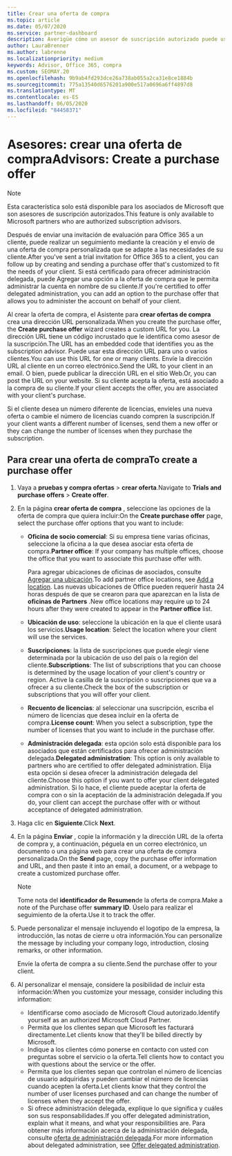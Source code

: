 ```yaml
---
title: Crear una oferta de compra
ms.topic: article
ms.date: 05/07/2020
ms.service: partner-dashboard
description: Averigüe cómo un asesor de suscripción autorizado puede usar el centro de partners para crear una oferta de compra y una dirección URL personalizada para incluirlas en las invitaciones de evaluación de Office 365.
author: LauraBrenner
ms.author: labrenne
ms.localizationpriority: medium
keywords: Advisor, Office 365, compra
ms.custom: SEOMAY.20
ms.openlocfilehash: 9b9ab4fd293dce26a738ab055a2ca31e8ce1884b
ms.sourcegitcommit: 775a13540d6576201a900e517a0696a6ff4897d8
ms.translationtype: MT
ms.contentlocale: es-ES
ms.lasthandoff: 06/05/2020
ms.locfileid: "84458371"
---
```

# <a name="advisors-create-a-purchase-offer"></a><span data-ttu-id="721ae-104">Asesores: crear una oferta de compra</span><span class="sxs-lookup"><span data-stu-id="721ae-104">Advisors: Create a purchase offer</span></span>

> [!NOTE]
> <span data-ttu-id="721ae-105">Esta característica solo está disponible para los asociados de Microsoft que son asesores de suscripción autorizados.</span><span class="sxs-lookup"><span data-stu-id="721ae-105">This feature is only available to Microsoft partners who are authorized subscription advisors.</span></span>

<span data-ttu-id="721ae-106">Después de enviar una invitación de evaluación para Office 365 a un cliente, puede realizar un seguimiento mediante la creación y el envío de una oferta de compra personalizada que se adapte a las necesidades de su cliente.</span><span class="sxs-lookup"><span data-stu-id="721ae-106">After you've sent a trial invitation for Office 365 to a client, you can follow up by creating and sending a purchase offer that's customized to fit the needs of your client.</span></span> <span data-ttu-id="721ae-107">Si está certificado para ofrecer administración delegada, puede Agregar una opción a la oferta de compra que le permita administrar la cuenta en nombre de su cliente.</span><span class="sxs-lookup"><span data-stu-id="721ae-107">If you're certified to offer delegated administration, you can add an option to the purchase offer that allows you to administer the account on behalf of your client.</span></span>

<span data-ttu-id="721ae-108">Al crear la oferta de compra, el Asistente para **crear ofertas de compra** crea una dirección URL personalizada.</span><span class="sxs-lookup"><span data-stu-id="721ae-108">When you create the purchase offer, the **Create purchase offer** wizard creates a custom URL for you.</span></span> <span data-ttu-id="721ae-109">La dirección URL tiene un código incrustado que le identifica como asesor de la suscripción.</span><span class="sxs-lookup"><span data-stu-id="721ae-109">The URL has an embedded code that identifies you as the subscription advisor.</span></span> <span data-ttu-id="721ae-110">Puede usar esta dirección URL para uno o varios clientes.</span><span class="sxs-lookup"><span data-stu-id="721ae-110">You can use this URL for one or many clients.</span></span> <span data-ttu-id="721ae-111">Envíe la dirección URL al cliente en un correo electrónico.</span><span class="sxs-lookup"><span data-stu-id="721ae-111">Send the URL to your client in an email.</span></span> <span data-ttu-id="721ae-112">O bien, puede publicar la dirección URL en el sitio Web.</span><span class="sxs-lookup"><span data-stu-id="721ae-112">Or, you can post the URL on your website.</span></span> <span data-ttu-id="721ae-113">Si su cliente acepta la oferta, está asociado a la compra de su cliente.</span><span class="sxs-lookup"><span data-stu-id="721ae-113">If your client accepts the offer, you are associated with your client's purchase.</span></span>

<span data-ttu-id="721ae-114">Si el cliente desea un número diferente de licencias, envíeles una nueva oferta o cambie el número de licencias cuando compren la suscripción.</span><span class="sxs-lookup"><span data-stu-id="721ae-114">If your client wants a different number of licenses, send them a new offer or they can change the number of licenses when they purchase the subscription.</span></span>

## <a name="to-create-a-purchase-offer"></a><span data-ttu-id="721ae-115">Para crear una oferta de compra</span><span class="sxs-lookup"><span data-stu-id="721ae-115">To create a purchase offer</span></span>

1. <span data-ttu-id="721ae-116">Vaya a **pruebas y compra ofertas**  >  **crear oferta**.</span><span class="sxs-lookup"><span data-stu-id="721ae-116">Navigate to **Trials and purchase offers** > **Create offer**.</span></span>

2. <span data-ttu-id="721ae-117">En la página **crear oferta de compra** , seleccione las opciones de la oferta de compra que quiera incluir:</span><span class="sxs-lookup"><span data-stu-id="721ae-117">On the **Create purchase offer** page, select the purchase offer options that you want to include:</span></span>

    - <span data-ttu-id="721ae-118">**Oficina de socio comercial**: Si su empresa tiene varias oficinas, seleccione la oficina a la que desea asociar esta oferta de compra.</span><span class="sxs-lookup"><span data-stu-id="721ae-118">**Partner office**: If your company has multiple offices, choose the office that you want to associate this purchase offer with.</span></span>

        <span data-ttu-id="721ae-119">Para agregar ubicaciones de oficinas de asociados, consulte [Agregar una ubicación](manage-locations.md).</span><span class="sxs-lookup"><span data-stu-id="721ae-119">To add partner office locations, see [Add a location](manage-locations.md).</span></span> <span data-ttu-id="721ae-120">Las nuevas ubicaciones de Office pueden requerir hasta 24 horas después de que se crearon para que aparezcan en la lista de **oficinas de Partners** .</span><span class="sxs-lookup"><span data-stu-id="721ae-120">New office locations may require up to 24 hours after they were created to appear in the **Partner office** list.</span></span>

    - <span data-ttu-id="721ae-121">**Ubicación de uso**: seleccione la ubicación en la que el cliente usará los servicios.</span><span class="sxs-lookup"><span data-stu-id="721ae-121">**Usage location**: Select the location where your client will use the services.</span></span>
    - <span data-ttu-id="721ae-122">**Suscripciones**: la lista de suscripciones que puede elegir viene determinada por la ubicación de uso del país o la región del cliente.</span><span class="sxs-lookup"><span data-stu-id="721ae-122">**Subscriptions**: The list of subscriptions that you can choose is determined by the usage location of your client's country or region.</span></span> <span data-ttu-id="721ae-123">Active la casilla de la suscripción o suscripciones que va a ofrecer a su cliente.</span><span class="sxs-lookup"><span data-stu-id="721ae-123">Check the box of the subscription or subscriptions that you will offer your client.</span></span>
    - <span data-ttu-id="721ae-124">**Recuento de licencias**: al seleccionar una suscripción, escriba el número de licencias que desea incluir en la oferta de compra.</span><span class="sxs-lookup"><span data-stu-id="721ae-124">**License count**: When you select a subscription, type the number of licenses that you want to include in the purchase offer.</span></span>
    - <span data-ttu-id="721ae-125">**Administración delegada**: esta opción solo está disponible para los asociados que están certificados para ofrecer administración delegada.</span><span class="sxs-lookup"><span data-stu-id="721ae-125">**Delegated administration**: This option is only available to partners who are certified to offer delegated administration.</span></span> <span data-ttu-id="721ae-126">Elija esta opción si desea ofrecer la administración delegada del cliente.</span><span class="sxs-lookup"><span data-stu-id="721ae-126">Choose this option if you want to offer your client delegated administration.</span></span> <span data-ttu-id="721ae-127">Si lo hace, el cliente puede aceptar la oferta de compra con o sin la aceptación de la administración delegada.</span><span class="sxs-lookup"><span data-stu-id="721ae-127">If you do, your client can accept the purchase offer with or without acceptance of delegated administration.</span></span>

3. <span data-ttu-id="721ae-128">Haga clic en **Siguiente**.</span><span class="sxs-lookup"><span data-stu-id="721ae-128">Click **Next**.</span></span>

4. <span data-ttu-id="721ae-129">En la página **Enviar** , copie la información y la dirección URL de la oferta de compra y, a continuación, péguela en un correo electrónico, un documento o una página web para crear una oferta de compra personalizada.</span><span class="sxs-lookup"><span data-stu-id="721ae-129">On the **Send** page, copy the purchase offer information and URL, and then paste it into an email, a document, or a webpage to create a customized purchase offer.</span></span>

    > [!NOTE]
    > <span data-ttu-id="721ae-130">Tome nota del **identificador de Resumen**de la oferta de compra.</span><span class="sxs-lookup"><span data-stu-id="721ae-130">Make a note of the Purchase offer **summary ID**.</span></span> <span data-ttu-id="721ae-131">Úselo para realizar el seguimiento de la oferta.</span><span class="sxs-lookup"><span data-stu-id="721ae-131">Use it to track the offer.</span></span>

5. <span data-ttu-id="721ae-132">Puede personalizar el mensaje incluyendo el logotipo de la empresa, la introducción, las notas de cierre u otra información.</span><span class="sxs-lookup"><span data-stu-id="721ae-132">You can personalize the message by including your company logo, introduction, closing remarks, or other information.</span></span>

    <span data-ttu-id="721ae-133">Envíe la oferta de compra a su cliente.</span><span class="sxs-lookup"><span data-stu-id="721ae-133">Send the purchase offer to your client.</span></span>

6. <span data-ttu-id="721ae-134">Al personalizar el mensaje, considere la posibilidad de incluir esta información:</span><span class="sxs-lookup"><span data-stu-id="721ae-134">When you customize your message, consider including this information:</span></span>

    - <span data-ttu-id="721ae-135">Identificarse como asociado de Microsoft Cloud autorizado.</span><span class="sxs-lookup"><span data-stu-id="721ae-135">Identify yourself as an authorized Microsoft Cloud Partner.</span></span>
    - <span data-ttu-id="721ae-136">Permita que los clientes sepan que Microsoft les facturará directamente.</span><span class="sxs-lookup"><span data-stu-id="721ae-136">Let clients know that they'll be billed directly by Microsoft.</span></span>
    - <span data-ttu-id="721ae-137">Indique a los clientes cómo ponerse en contacto con usted con preguntas sobre el servicio o la oferta.</span><span class="sxs-lookup"><span data-stu-id="721ae-137">Tell clients how to contact you with questions about the service or the offer.</span></span>
    - <span data-ttu-id="721ae-138">Permita que los clientes sepan que controlan el número de licencias de usuario adquiridas y pueden cambiar el número de licencias cuando acepten la oferta.</span><span class="sxs-lookup"><span data-stu-id="721ae-138">Let clients know that they control the number of user licenses purchased and can change the number of licenses when they accept the offer.</span></span>
    - <span data-ttu-id="721ae-139">Si ofrece administración delegada, explique lo que significa y cuáles son sus responsabilidades.</span><span class="sxs-lookup"><span data-stu-id="721ae-139">If you offer delegated administration, explain what it means, and what your responsibilities are.</span></span> <span data-ttu-id="721ae-140">Para obtener más información acerca de la administración delegada, consulte [oferta de administración delegada](customers-revoke-admin-privileges.md).</span><span class="sxs-lookup"><span data-stu-id="721ae-140">For more information about delegated administration, see [Offer delegated administration](customers-revoke-admin-privileges.md).</span></span>

